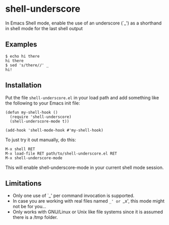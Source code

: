 # shell-underscore

In Emacs Shell mode, enable the use of an underscore (`_') as a shorthand in shell mode for the last shell output

## Examples

```
$ echo hi there
hi there
$ sed 's/there//' _
hi!
```

## Installation

Put the file ```shell-underscore.el``` in your load path and add
something like the following to your Emacs init file:

```emacs-lisp
(defun my-shell-hook ()
  (require 'shell-underscore)
  (shell-underscore-mode t))

(add-hook 'shell-mode-hook #'my-shell-hook)
```

To just try it out manually, do this:

```
M-x shell RET
M-x load-file RET path/to/shell-underscore.el RET
M-x shell-underscore-mode
```

This will enable shell-underscore-mode in your current shell mode session.

## Limitations

- Only one use of `_' per command invocation is supported.
- In case you are working with real files named `_' or `_x', this mode might not be for you...
- Only works with GNU/Linux or Unix like file systems since it is assumed there is a /tmp folder.

